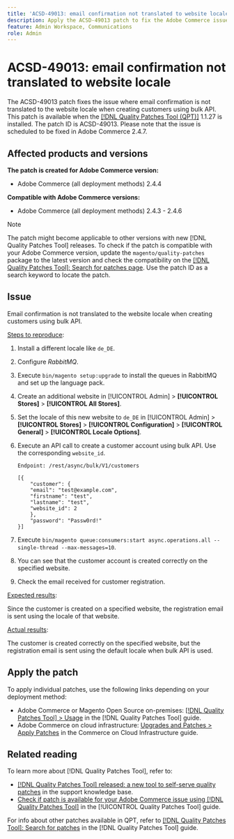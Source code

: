 ```yaml
---
title: 'ACSD-49013: email confirmation not translated to website locale'
description: Apply the ACSD-49013 patch to fix the Adobe Commerce issue where email confirmation is not translated to the website locale when creating customers using bulk API.
feature: Admin Workspace, Communications
role: Admin
---
```

# ACSD-49013: email confirmation not translated to website locale

The ACSD-49013 patch fixes the issue where email confirmation is not translated to the website locale when creating customers using bulk API. This patch is available when the [[!DNL Quality Patches Tool (QPT)]](https://experienceleague.adobe.com/en/docs/commerce-knowledge-base/kb/announcements/commerce-announcements/magento-quality-patches-released-new-tool-to-self-serve-quality-patches) 1.1.27 is installed. The patch ID is ACSD-49013. Please note that the issue is scheduled to be fixed in Adobe Commerce 2.4.7.

## Affected products and versions

**The patch is created for Adobe Commerce version:**

* Adobe Commerce (all deployment methods) 2.4.4

**Compatible with Adobe Commerce versions:**

* Adobe Commerce (all deployment methods) 2.4.3 - 2.4.6

>[!NOTE]
>
>The patch might become applicable to other versions with new [!DNL Quality Patches Tool] releases. To check if the patch is compatible with your Adobe Commerce version, update the `magento/quality-patches` package to the latest version and check the compatibility on the [[!DNL Quality Patches Tool]: Search for patches page](https://experienceleague.adobe.com/tools/commerce-quality-patches/index.html). Use the patch ID as a search keyword to locate the patch.

## Issue

Email confirmation is not translated to the website locale when creating customers using bulk API.

<u>Steps to reproduce</u>:

1. Install a different locale like `de_DE`.
1. Configure *RabbitMQ*.
1. Execute `bin/magento setup:upgrade` to install the queues in RabbitMQ and set up the language pack.
1. Create an additional website in [!UICONTROL Admin] > **[!UICONTROL Stores]** > **[!UICONTROL All Stores]**.
1. Set the locale of this new website to `de_DE` in [!UICONTROL Admin] > **[!UICONTROL Stores]** > **[!UICONTROL Configuration]** > **[!UICONTROL General]** > **[!UICONTROL Locale Options]**.
1. Execute an API call to create a customer account using bulk API. Use the corresponding `website_id`. 

    `Endpoint: /rest/async/bulk/V1/customers`

    ```
    [{
        "customer": {
        "email": "test@example.com",
        "firstname": "test",
        "lastname": "test",
        "website_id": 2
        },
        "password": "Passw0rd!"
    }]
    ```

1. Execute `bin/magento queue:consumers:start async.operations.all --single-thread --max-messages=10`.
1. You can see that the customer account is created correctly on the specified website.
1. Check the email received for customer registration.

<u>Expected results</u>:

Since the customer is created on a specified website, the registration email is sent using the locale of that website.

<u>Actual results</u>:

The customer is created correctly on the specified website, but the registration email is sent using the default locale when bulk API is used.

## Apply the patch

To apply individual patches, use the following links depending on your deployment method:

* Adobe Commerce or Magento Open Source on-premises: [[!DNL Quality Patches Tool] > Usage](/help/tools/quality-patches-tool/usage.md) in the [!DNL Quality Patches Tool] guide.
* Adobe Commerce on cloud infrastructure: [Upgrades and Patches > Apply Patches](https://experienceleague.adobe.com/docs/commerce-cloud-service/user-guide/develop/upgrade/apply-patches.html) in the Commerce on Cloud Infrastructure guide.

## Related reading

To learn more about [!DNL Quality Patches Tool], refer to:

* [[!DNL Quality Patches Tool] released: a new tool to self-serve quality patches](https://experienceleague.adobe.com/en/docs/commerce-knowledge-base/kb/announcements/commerce-announcements/magento-quality-patches-released-new-tool-to-self-serve-quality-patches) in the support knowledge base.
* [Check if patch is available for your Adobe Commerce issue using [!DNL Quality Patches Tool]](/help/tools/quality-patches-tool/patches-available-in-qpt/check-patch-for-magento-issue-with-magento-quality-patches.md) in the [!UICONTROL Quality Patches Tool] guide.


For info about other patches available in QPT, refer to [[!DNL Quality Patches Tool]: Search for patches](https://experienceleague.adobe.com/tools/commerce-quality-patches/index.html) in the [!DNL Quality Patches Tool] guide.
